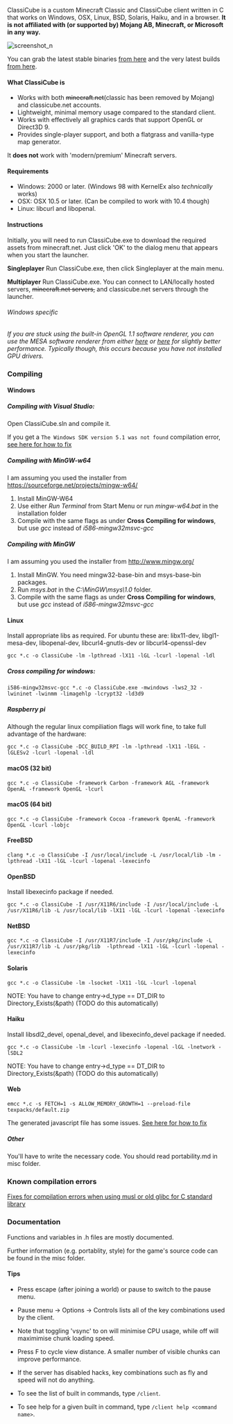 ClassiCube is a custom Minecraft Classic and ClassiCube client written in C that works on Windows, OSX, Linux, BSD, Solaris, Haiku, and in a browser.
**It is not affiliated with (or supported by) Mojang AB, Minecraft, or Microsoft in any way.**

![screenshot_n](http://i.imgur.com/FCiwl27.png)


You can grab the latest stable binaries [from here](https://www.classicube.net/download/) and the very latest builds [from here](https://www.classicube.net/nightlies/).

#### What ClassiCube is
* Works with both ~~minecraft.net~~(classic has been removed by Mojang) and classicube.net accounts.
* Lightweight, minimal memory usage compared to the standard client.
* Works with effectively all graphics cards that support OpenGL or Direct3D 9.
* Provides single-player support, and both a flatgrass and vanilla-type map generator.

It **does not** work with 'modern/premium' Minecraft servers.

#### Requirements
* Windows: 2000 or later. (Windows 98 with KernelEx also *technically* works)
* OSX: OSX 10.5 or later. (Can be compiled to work with 10.4 though)
* Linux: libcurl and libopenal.

#### Instructions
Initially, you will need to run ClassiCube.exe to download the required assets from minecraft.net. 
Just click 'OK' to the dialog menu that appears when you start the launcher.

**Singleplayer**
Run ClassiCube.exe, then click Singleplayer at the main menu.

**Multiplayer**
Run ClassiCube.exe. You can connect to LAN/locally hosted servers, ~~minecraft.net servers,~~ and classicube.net servers through the launcher.

###### *Windows specific*
*If you are stuck using the built-in OpenGL 1.1 software renderer, you can use the MESA software renderer from either [here](http://download.qt.io/development_releases/prebuilt/llvmpipe/windows/) or [here](https://wiki.qt.io/Cross_compiling_Mesa_for_Windows) for slightly better performance. Typically though, this occurs because you have not installed GPU drivers.*

### Compiling

#### Windows

##### Compiling with Visual Studio:
Open ClassiCube.sln and compile it.

If you get a ```The Windows SDK version 5.1 was not found``` compilation error, [see here for how to fix](misc/compile-fixes.md#visual-studio-unsupported-platform-toolset)

##### Compiling with MinGW-w64
I am assuming you used the installer from https://sourceforge.net/projects/mingw-w64/
1. Install MinGW-W64
2. Use either *Run Terminal* from Start Menu or run *mingw-w64.bat* in the installation folder
3. Compile with the same flags as under **Cross Compiling for windows**, but use *gcc* instead of *i586-mingw32msvc-gcc*

##### Compiling with MinGW
I am assuming you used the installer from http://www.mingw.org/
1. Install MinGW. You need mingw32-base-bin and msys-base-bin packages.
2. Run *msys.bat* in the *C:\MinGW\msys\1.0* folder.
3. Compile with the same flags as under **Cross Compiling for windows**, but use *gcc* instead of *i586-mingw32msvc-gcc*

#### Linux

Install appropriate libs as required. For ubuntu these are: libx11-dev, libgl1-mesa-dev, libopenal-dev, libcurl4-gnutls-dev or libcurl4-openssl-dev

```gcc *.c -o ClassiCube -lm -lpthread -lX11 -lGL -lcurl -lopenal -ldl```

##### Cross compiling for windows:

```i586-mingw32msvc-gcc *.c -o ClassiCube.exe -mwindows -lws2_32 -lwininet -lwinmm -limagehlp -lcrypt32 -ld3d9```

##### Raspberry pi
Although the regular linux compiliation flags will work fine, to take full advantage of the hardware:

```gcc *.c -o ClassiCube -DCC_BUILD_RPI -lm -lpthread -lX11 -lEGL -lGLESv2 -lcurl -lopenal -ldl```

#### macOS (32 bit)

```gcc *.c -o ClassiCube -framework Carbon -framework AGL -framework OpenAL -framework OpenGL -lcurl```

#### macOS (64 bit)

```gcc *.c -o ClassiCube -framework Cocoa -framework OpenAL -framework OpenGL -lcurl -lobjc```

#### FreeBSD

```clang *.c -o ClassiCube -I /usr/local/include -L /usr/local/lib -lm -lpthread -lX11 -lGL -lcurl -lopenal -lexecinfo```

#### OpenBSD

Install libexecinfo package if needed.

```gcc *.c -o ClassiCube -I /usr/X11R6/include -I /usr/local/include -L /usr/X11R6/lib -L /usr/local/lib -lX11 -lGL -lcurl -lopenal -lexecinfo```

#### NetBSD

```gcc *.c -o ClassiCube -I /usr/X11R7/include -I /usr/pkg/include -L /usr/X11R7/lib -L /usr/pkg/lib  -lpthread -lX11 -lGL -lcurl -lopenal -lexecinfo```

#### Solaris

```gcc *.c -o ClassiCube -lm -lsocket -lX11 -lGL -lcurl -lopenal```

NOTE: You have to change entry->d_type == DT_DIR to Directory_Exists(&path) (TODO do this automatically)

#### Haiku

Install libsdl2_devel, openal_devel, and libexecinfo_devel package if needed.

```gcc *.c -o ClassiCube -lm -lcurl -lexecinfo -lopenal -lGL -lnetwork -lSDL2```

NOTE: You have to change entry->d_type == DT_DIR to Directory_Exists(&path) (TODO do this automatically)

#### Web

```emcc *.c -s FETCH=1 -s ALLOW_MEMORY_GROWTH=1 --preload-file texpacks/default.zip```

The generated javascript file has some issues. [See here for how to fix](misc/compile-fixes.md#webclient-patches)

##### Other

You'll have to write the necessary code. You should read portability.md in misc folder.

### Known compilation errors

[Fixes for compilation errors when using musl or old glibc for C standard library](misc/compile-fixes.md#common-compilation-errors)

### Documentation

Functions and variables in .h files are mostly documented.

Further information (e.g. portablity, style) for the game's source code can be found in the misc folder.

#### Tips
* Press escape (after joining a world) or pause to switch to the pause menu.
* Pause menu -> Options -> Controls lists all of the key combinations used by the client. 
* Note that toggling 'vsync' to on will minimise CPU usage, while off will maximimise chunk loading speed.
* Press F to cycle view distance. A smaller number of visible chunks can improve performance.

* If the server has disabled hacks, key combinations such as fly and speed will not do anything.
* To see the list of built in commands, type `/client`.
* To see help for a given built in command, type `/client help <command name>`.
